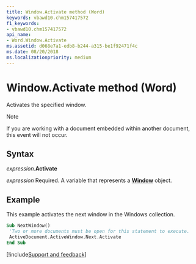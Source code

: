 ```yaml
---
title: Window.Activate method (Word)
keywords: vbawd10.chm157417572
f1_keywords:
- vbawd10.chm157417572
api_name:
- Word.Window.Activate
ms.assetid: d068e7a1-edb8-b244-a315-be1f92471f4c
ms.date: 08/20/2018
ms.localizationpriority: medium
---
```



# Window.Activate method (Word)

Activates the specified window.

> [!NOTE] 
> If you are working with a document embedded within another document, this event will not occur.

## Syntax

_expression_.**Activate**

_expression_ Required. A variable that represents a **[Window](Word.Window.md)** object.


## Example

This example activates the next window in the Windows collection.


```vb
Sub NextWindow() 
 'Two or more documents must be open for this statement to execute. 
 ActiveDocument.ActiveWindow.Next.Activate 
End Sub
```



[!include[Support and feedback](~/includes/feedback-boilerplate.md)]